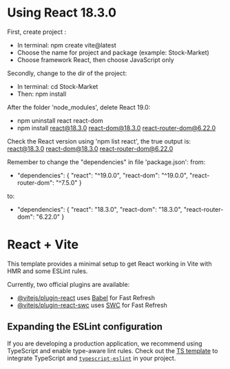 # Using React 18.3.0

First, create project :
- In terminal: npm create vite@latest
- Choose the name for project and package (example: Stock-Market)
- Choose framework React, then choose JavaScript only 

Secondly, change to the dir of the project:
- In terminal: cd Stock-Market
- Then: npm install 

After the folder 'node_modules', delete React 19.0:
- npm uninstall react react-dom
- npm install react@18.3.0 react-dom@18.3.0 react-router-dom@6.22.0

Check the React version using 'npm list react', the true output is:
    react@18.3.0
    react-dom@18.3.0
    react-router-dom@6.22.0

Remember to change the "dependencies" in file 'package.json':
from: 
- "dependencies": {
    "react": "^19.0.0",
    "react-dom": "^19.0.0",
    "react-router-dom": "^7.5.0"
    }

to: 
- "dependencies": {
    "react": "18.3.0",
    "react-dom": "18.3.0",
    "react-router-dom": "6.22.0"
}


# React + Vite

This template provides a minimal setup to get React working in Vite with HMR and some ESLint rules.

Currently, two official plugins are available:

- [@vitejs/plugin-react](https://github.com/vitejs/vite-plugin-react/blob/main/packages/plugin-react/README.md) uses [Babel](https://babeljs.io/) for Fast Refresh
- [@vitejs/plugin-react-swc](https://github.com/vitejs/vite-plugin-react-swc) uses [SWC](https://swc.rs/) for Fast Refresh

## Expanding the ESLint configuration

If you are developing a production application, we recommend using TypeScript and enable type-aware lint rules. Check out the [TS template](https://github.com/vitejs/vite/tree/main/packages/create-vite/template-react-ts) to integrate TypeScript and [`typescript-eslint`](https://typescript-eslint.io) in your project.
